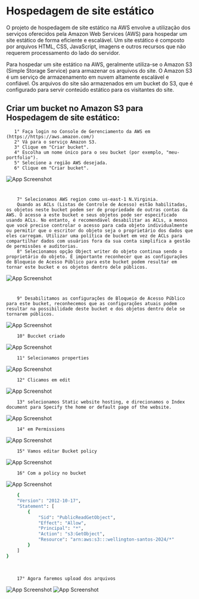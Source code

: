 
# Hospedagem de site estático

O projeto de hospedagem de site estático na AWS envolve a utilização dos serviços oferecidos pela Amazon Web Services (AWS) para hospedar um site estático de forma eficiente e escalável. Um site estático é composto por arquivos HTML, CSS, JavaScript, imagens e outros recursos que não requerem processamento do lado do servidor.

Para hospedar um site estático na AWS, geralmente utiliza-se o Amazon S3 (Simple Storage Service) para armazenar os arquivos do site. O Amazon S3 é um serviço de armazenamento em nuvem altamente escalável e confiável. Os arquivos do site são armazenados em um bucket do S3, que é configurado para servir conteúdo estático para os visitantes do site.


## Criar um bucket no Amazon S3 para Hospedagem de site estático:
       1° Faça login no Console de Gerenciamento da AWS em (https://https://aws.amazon.com/)
       2° Vá para o serviço Amazon S3.
       3° Clique em "Criar bucket".
       4° Escolha um nome único para o seu bucket (por exemplo, "meu-portfolio").
       5° Selecione a região AWS desejada.
       6° Clique em "Criar bucket".
       



![App Screenshot](/img/01.drawio.png)


#
        7° Selecionamos AWS region como us-east-1 N.Virginia.
        Quando as ACLs (Listas de Controle de Acesso) estão habilitadas, os objetos neste bucket podem ser de propriedade de outras contas da AWS. O acesso a este bucket e seus objetos pode ser especificado usando ACLs. No entanto, é recomendável desabilitar as ACLs, a menos que você precise controlar o acesso para cada objeto individualmente ou permitir que o escritor do objeto seja o proprietário dos dados que eles carregam. Utilizar uma política de bucket em vez de ACLs para compartilhar dados com usuários fora da sua conta simplifica a gestão de permissões e auditorias. 
        8° Selecionamos opção Object writer do objeto continua sendo o proprietário do objeto. É importante reconhecer que as configurações de Bloqueio de Acesso Público para este bucket podem resultar em tornar este bucket e os objetos dentro dele públicos.
       

![App Screenshot](/img/02.drawio.png)


#
        9° Desabilitamos as configurações de Bloqueio de Acesso Público para este bucket, reconhecemos que as configurações atuais podem resultar na possibilidade deste bucket e dos objetos dentro dele se tornarem públicos.

![App Screenshot](/img/03.drawio.png)

        10° Buccket criado

![App Screenshot](/img/04.drawio.png)

        11° Selecionamos properties 

![App Screenshot](/img/05.drawio.png)

        12° Clicamos em edit 

![App Screenshot](/img/06.drawio.png)

        13° selecionamos Static website hosting, e direcionamos o Index document para Specify the home or default page of the website.

![App Screenshot](/img/07.drawio.png)

        14° em Permissions 

![App Screenshot](/img/08.drawio.png)

        15° Vamos editar Bucket policy 

![App Screenshot](/img/09.drawio.png)

        16° Com a policy no bucket

![App Screenshot](/img/10.drawio.png)

```bash
    {
    "Version": "2012-10-17",
    "Statement": [
        {
            "Sid": "PublicReadGetObject",
            "Effect": "Allow",
            "Principal": "*",
            "Action": "s3:GetObject",
            "Resource": "arn:aws:s3:::wellington-santos-2024/*"
        }
    ]
}
```
<br>

        17° Agora faremos upload dos arquivos 

![App Screenshot](/img/11.drawio.png)
![App Screenshot](/img/12.drawio.png)
